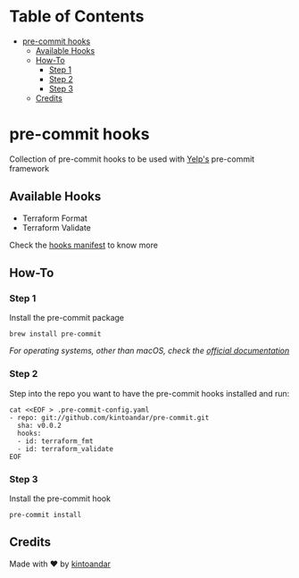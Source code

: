 Table of Contents
=================

  * [pre\-commit hooks](#pre-commit-hooks)
    * [Available Hooks](#available-hooks)
    * [How\-To](#how-to)
      * [Step 1](#step-1)
      * [Step 2](#step-2)
      * [Step 3](#step-3)
    * [Credits](#credits)

# pre-commit hooks
Collection of pre-commit hooks to be used with [Yelp's](http://pre-commit.com/) pre-commit framework

## Available Hooks
  * Terraform Format
  * Terraform Validate

Check the [hooks manifest](https://github.com/kintoandar/pre-commit/blob/master/.pre-commit-hooks.yaml) to know more

## How-To
### Step 1
Install the pre-commit package

```shell
brew install pre-commit
```

_For operating systems, other than macOS, check the [official documentation](http://pre-commit.com/#install)_

### Step 2
Step into the repo you want to have the pre-commit hooks installed and run:

```shell
cat <<EOF > .pre-commit-config.yaml
- repo: git://github.com/kintoandar/pre-commit.git
  sha: v0.0.2
  hooks:
  - id: terraform_fmt
  - id: terraform_validate
EOF
```

### Step 3
Install the pre-commit hook

```shell
pre-commit install
```

## Credits
Made with ♥️ by [kintoandar](https://blog.kintoandar.com)
